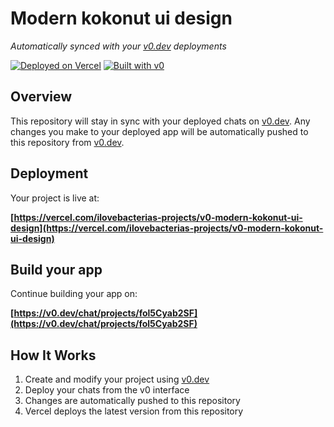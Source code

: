 # Modern kokonut ui design

*Automatically synced with your [v0.dev](https://v0.dev) deployments*

[![Deployed on Vercel](https://img.shields.io/badge/Deployed%20on-Vercel-black?style=for-the-badge&logo=vercel)](https://vercel.com/ilovebacterias-projects/v0-modern-kokonut-ui-design)
[![Built with v0](https://img.shields.io/badge/Built%20with-v0.dev-black?style=for-the-badge)](https://v0.dev/chat/projects/fol5Cyab2SF)

## Overview

This repository will stay in sync with your deployed chats on [v0.dev](https://v0.dev).
Any changes you make to your deployed app will be automatically pushed to this repository from [v0.dev](https://v0.dev).

## Deployment

Your project is live at:

**[https://vercel.com/ilovebacterias-projects/v0-modern-kokonut-ui-design](https://vercel.com/ilovebacterias-projects/v0-modern-kokonut-ui-design)**

## Build your app

Continue building your app on:

**[https://v0.dev/chat/projects/fol5Cyab2SF](https://v0.dev/chat/projects/fol5Cyab2SF)**

## How It Works

1. Create and modify your project using [v0.dev](https://v0.dev)
2. Deploy your chats from the v0 interface
3. Changes are automatically pushed to this repository
4. Vercel deploys the latest version from this repository
